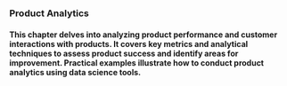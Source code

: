 ### Product Analytics
#### This chapter delves into analyzing product performance and customer interactions with products. It covers key metrics and analytical techniques to assess product success and identify areas for improvement. Practical examples illustrate how to conduct product analytics using data science tools.